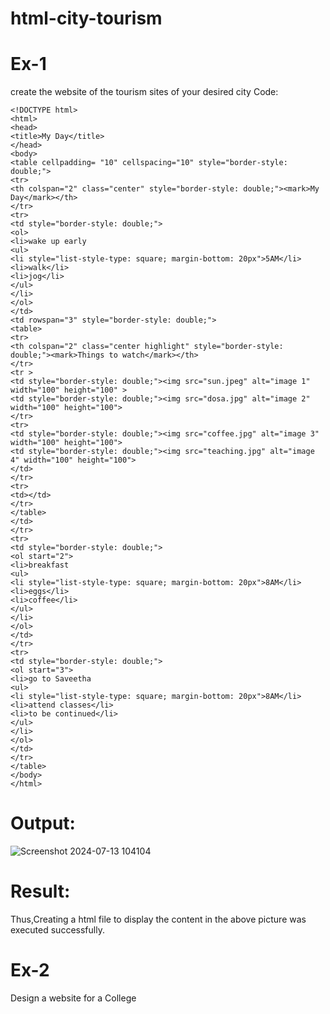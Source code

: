 # html-city-tourism
# Ex-1
create the website of the tourism sites of your desired city 
Code:
```
<!DOCTYPE html>
<html>
<head>
<title>My Day</title>
</head>
<body>
<table cellpadding= "10" cellspacing="10" style="border-style: double;">
<tr>
<th colspan="2" class="center" style="border-style: double;"><mark>My Day</mark></th>
</tr>
<tr>
<td style="border-style: double;">
<ol>
<li>wake up early
<ul>
<li style="list-style-type: square; margin-bottom: 20px">5AM</li>
<li>walk</li>
<li>jog</li>
</ul>
</li>
</ol>
</td>
<td rowspan="3" style="border-style: double;">
<table>
<tr>
<th colspan="2" class="center highlight" style="border-style: double;"><mark>Things to watch</mark></th>
</tr>
<tr >
<td style="border-style: double;"><img src="sun.jpeg" alt="image 1" width="100" height="100" >
<td style="border-style: double;"><img src="dosa.jpg" alt="image 2" width="100" height="100">
</tr>
<tr>
<td style="border-style: double;"><img src="coffee.jpg" alt="image 3" width="100" height="100">
<td style="border-style: double;"><img src="teaching.jpg" alt="image 4" width="100" height="100">
</td>
</tr>
<tr>
<td></td>
</tr>
</table>
</td>
</tr>
<tr>
<td style="border-style: double;">
<ol start="2">
<li>breakfast
<ul>
<li style="list-style-type: square; margin-bottom: 20px">8AM</li>
<li>eggs</li>
<li>coffee</li>
</ul>
</li>
</ol>
</td>
</tr>
<tr>
<td style="border-style: double;">
<ol start="3">
<li>go to Saveetha
<ul>
<li style="list-style-type: square; margin-bottom: 20px">8AM</li>
<li>attend classes</li>
<li>to be continued</li>
</ul>
</li>
</ol>
</td>
</tr>
</table>
</body>
</html>
```
# Output:

![Screenshot 2024-07-13 104104](https://github.com/user-attachments/assets/d9469aab-fd0b-4af2-88cd-ae99c190146a)

# Result:
Thus,Creating a html file to display the content in the above picture was executed successfully.

# Ex-2
Design a website for a College
